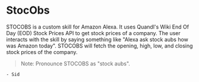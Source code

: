 # StocObs

STOCOBS is a custom skill for Amazon Alexa. It uses Quandl's Wiki End Of Day (EOD) Stock Prices API to get stock prices of a company.
The user interacts with the skill by saying something like "Alexa ask stock aubs how was Amazon today".
STOCOBS will fetch the opening, high, low, and closing stock prices of the company.

> Note: Pronounce STOCOBS as "stock aubs".

`- Sid`
